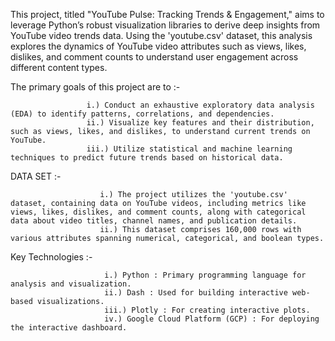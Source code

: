 This project, titled "YouTube Pulse: Tracking Trends & Engagement," aims to leverage Python’s robust visualization libraries to derive deep insights from YouTube video trends data.
Using the 'youtube.csv' dataset, this analysis explores the dynamics of YouTube video attributes such as views, likes, dislikes, and comment counts to understand user engagement across different content types.

The primary goals of this project are to :-

                     i.) Conduct an exhaustive exploratory data analysis (EDA) to identify patterns, correlations, and dependencies.
                     ii.) Visualize key features and their distribution, such as views, likes, and dislikes, to understand current trends on YouTube.
                     iii.) Utilize statistical and machine learning techniques to predict future trends based on historical data.


DATA SET :-

                        i.) The project utilizes the 'youtube.csv' dataset, containing data on YouTube videos, including metrics like views, likes, dislikes, and comment counts, along with categorical data about video titles, channel names, and publication details.
                        ii.) This dataset comprises 160,000 rows with various attributes spanning numerical, categorical, and boolean types.


Key Technologies :-


                         i.) Python : Primary programming language for analysis and visualization.
                         ii.) Dash : Used for building interactive web-based visualizations.
                         iii.) Plotly : For creating interactive plots.
                         iv.) Google Cloud Platform (GCP) : For deploying the interactive dashboard.

